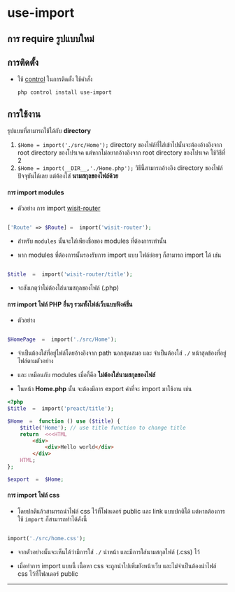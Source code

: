 # use-import
## การ require รูปแบบใหม่

## การติดตั้ง
- ใช้ [control](https://github.com/Arikato111/control) ในการติดตั้ง
	ใช้คำสั่ง 
	```
	php control install use-import
	```
## การใช้งาน

รุปแบบที่สามารถใช้ได้กับ **directory**
1. `$Home = import('./src/Home');` directory ของไฟล์ที่ใส่เข้าไปนั้นจะต้องอ้างอิงจาก root directory ของโปรเจค แต่หากไม่อยากอ้างอิงจาก root directory ของโปรเจค ใช้วิธีที่ 2
2. `$Home = import(__DIR__,'./Home.php');` วิธีนี้สามารถอ้างอิง directory ของไฟล์ปัจจุบันได้เลย แต่ต้องใส่ **นามสกุลของไฟล์ด้วย**

#### การ import modules

- ตัวอย่าง การ import [wisit-router](https://github.com/Arikato111/wisit-router)

```php

['Route' => $Route] =  import('wisit-router');

```

- สำหรับ `modules` นั้นจะใส่เพียงชื่อของ modules ที่ต้องการเท่านั้น

- หาก modules ที่ต้องการนั้นรองรับการ import แบบ ไฟล์ย่อยๆ ก็สามารถ import ได้ เช่น

```php

$title  =  import('wisit-router/title');

```

- จะสังเกตุว่าไม่ต้องใส่นามสกุลของไฟล์ (.php)

#### การ import ไฟล์ PHP อื่นๆ รวมทั้งไฟล์เว็บแบบฟังค์ชึ่น

- ตัวอย่าง

```php

$HomePage  =  import('./src/Home');

```

- จำเป็นต้องใส่ที่อยู่ไฟล์โดยอ้างอิงจาก path นอกสุดเสมอ และ จำเป็นต้องใส่ `./` หน้าสุดข้องที่อยู่ไฟล์ตามตัวอย่าง

- และ เหมือนกับ modules เมื่อกี้คือ **ไม่ต้องใส่นามสกุลของไฟล์**

- ในหน้า **Home.php** นั้น จะต้องมีการ export ค่าที่จะ import มาใช้งาน เช่น
```php
<?php
$title  =  import('preact/title');

$Home  =  function () use ($title) {
	$title('Home'); // use title function to change title
	return  <<<HTML
		<div>
			<div>Hello world</div>
		</div>
	HTML;
};  

$export  =  $Home;

```
  

#### การ import ไฟล์ css

- โดยปกติแล้วสามารถนำไฟล์ css ไว้ที่โฟลเดอร์ public และ link แบบปกติได้ แต่หากต้องการใช้ `import` ก็สามารถทำได้ดังนี้

```php

import('./src/home.css');

```

- จากตัวอย่างนั้นจะเห็นได้ว่ามีการใส่ `./` นำหน้า และมีการใส่นามสกุลไฟล์ (.css) ไว้

- เมื่อทำการ import แบบนี้ เนื้อหา css จะถูกนำไปเพิ่มยังหน้าเว็บ และไม่จำเป็นต้องนำไฟล์ css ไว้ที่โฟลเดอร์ public

---
